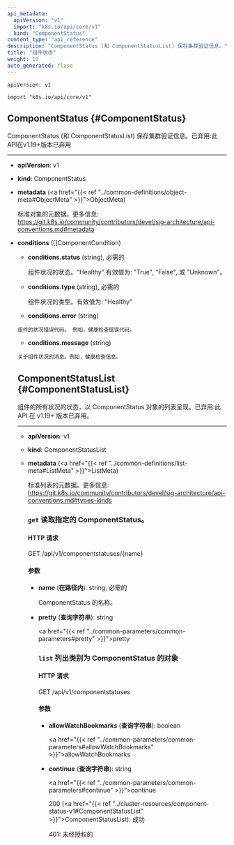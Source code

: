 ```yaml
---
api_metadata:
  apiVersion: "v1"
  import: "k8s.io/api/core/v1"
  kind: "ComponentStatus"
content_type: "api_reference"
description: "ComponentStatus (和 ComponentStatusList) 保存集群验证信息。"
title: "组件状态"
weight: 10
auto_generated: flase
---
```


<!--
The file is auto-generated from the Go source code of the component using a generic
[generator](https://github.com/kubernetes-sigs/reference-docs/). To learn how
to generate the reference documentation, please read
[Contributing to the reference documentation](/docs/contribute/generate-ref-docs/).
To update the reference content, please follow the 
[Contributing upstream](/docs/contribute/generate-ref-docs/contribute-upstream/)
guide. You can file document formatting bugs against the
[reference-docs](https://github.com/kubernetes-sigs/reference-docs/) project.
-->

`apiVersion: v1`

`import "k8s.io/api/core/v1"`


## ComponentStatus {#ComponentStatus}

<!--
ComponentStatus (and ComponentStatusList) holds the cluster validation info. Deprecated: This API is deprecated in v1.19+
-->
ComponentStatus (和 ComponentStatusList) 保存集群验证信息。已弃用:此API在v1.19+版本已弃用
<hr>

- **apiVersion**: v1


- **kind**: ComponentStatus


- **metadata** (<a href="{{< ref "../common-definitions/object-meta#ObjectMeta" >}}">ObjectMeta</a>)
  <!--
  Standard object's metadata. More info: https://git.k8s.io/community/contributors/devel/sig-architecture/api-conventions.md#metadata
  -->
  标准对象的元数据。更多信息: https://git.k8s.io/community/contributors/devel/sig-architecture/api-conventions.md#metadata
- **conditions** ([]ComponentCondition)
  <!--  
  *Patch strategy: merge on key `type`*

  List of component conditions observed

 <a name="ComponentCondition"></a>
  *Information about the condition of a component.*
  -->
  **补丁策略：基于 `type` 健合并**
 
  观察到的组件状况列表

 <a name="ComponentCondition"></a>
  **有关组件状况的信息。**
  <!--
  - **conditions.status** (string), required

    Status of the condition for a component. Valid values for "Healthy": "True", "False", or "Unknown".
  -->
  - **conditions.status** (string), 必需的
    
    组件状况的状态。“Healthy” 有效值为: "True", "False", 或 "Unknown"。
  <!--
  - **conditions.type** (string), required

    Type of condition for a component. Valid value: "Healthy"
  -->
  - **conditions.type** (string), 必需的

    组件状况的类型。有效值为: "Healthy"
  - **conditions.error** (string)
  <!--
    Condition error code for a component. For example, a health check error code.
  -->

    组件的状况错误代码。 例如，健康检查错误代码。

  - **conditions.message** (string)
  <!--
    Message about the condition for a component. For example, information about a health check.
  -->
    关于组件状况的消息。例如，健康检查信息。

## ComponentStatusList {#ComponentStatusList}
  <!--
Status of all the conditions for the component as a list of ComponentStatus objects. Deprecated: This API is deprecated in v1.19+
  -->
组件的所有状况的状态，以 ComponentStatus 对象的列表呈现。已弃用:此 API 在 v1.19+ 版本已弃用。
<hr>

- **apiVersion**: v1

- **kind**: ComponentStatusList

- **metadata** (<a href="{{< ref "../common-definitions/list-meta#ListMeta" >}}">ListMeta</a>)
  <!--
  Standard list metadata. More info: https://git.k8s.io/community/contributors/devel/sig-architecture/api-conventions.md#types-kinds
  -->
  标准列表的元数据。更多信息: https://git.k8s.io/community/contributors/devel/sig-architecture/api-conventions.md#types-kinds
  <!--
- **items** ([]<a href="{{< ref "../cluster-resources/component-status-v1#ComponentStatus" >}}">ComponentStatus</a>), required

  List of ComponentStatus objects.
  -->
- **items** ([]<a href="{{< ref "../cluster-resources/component-status-v1#ComponentStatus" >}}">ComponentStatus</a>), 必需的

  ComponentStatus 对象列表。

## Operations {#Operations}

  <!--
### `get` read the specified ComponentStatus

#### HTTP Request

GET /api/v1/componentstatuses/{name}

#### Parameters
  -->
### `get` 读取指定的 ComponentStatus。

#### HTTP 请求

GET /api/v1/componentstatuses/{name}

#### 参数

  <!--
- **name** (*in path*): string, required

  name of the ComponentStatus


- **pretty** (*in query*): string

  <a href="{{< ref "../common-parameters/common-parameters#pretty" >}}">pretty</a>

  -->

- **name** (**在路径内**): string, 必需的

  ComponentStatus 的名称。


- **pretty** (**查询字符串**): string

  <a href="{{< ref "../common-parameters/common-parameters#pretty" >}}">pretty</a>

  <!--
#### Response


200 (<a href="{{< ref "../cluster-resources/component-status-v1#ComponentStatus" >}}">ComponentStatus</a>): OK

401: Unauthorized
  -->
#### 响应


200 (<a href="{{< ref "../cluster-resources/component-status-v1#ComponentStatus" >}}">ComponentStatus</a>): 成功

401: 未经授权的
  <!--
### `list` list objects of kind ComponentStatus

#### HTTP Request

GET /api/v1/componentstatuses
  -->
### `list` 列出类别为 ComponentStatus 的对象

#### HTTP 请求	

GET /api/v1/componentstatuses
  <!--
#### Parameters

  -->
#### 参数
  <!--
- **allowWatchBookmarks** (*in query*): boolean

  <a href="{{< ref "../common-parameters/common-parameters#allowWatchBookmarks" >}}">allowWatchBookmarks</a>


- **continue** (*in query*): string

  <a href="{{< ref "../common-parameters/common-parameters#continue" >}}">continue</a>
  -->
- **allowWatchBookmarks** (**查询字符串**): boolean

  <a href="{{< ref "../common-parameters/common-parameters#allowWatchBookmarks" >}}">allowWatchBookmarks</a>


- **continue** (**查询字符串**): string

  <a href="{{< ref "../common-parameters/common-parameters#continue" >}}">continue</a>

  <!--
- **fieldSelector** (*in query*): string

  <a href="{{< ref "../common-parameters/common-parameters#fieldSelector" >}}">fieldSelector</a>


- **labelSelector** (*in query*): string

  <a href="{{< ref "../common-parameters/common-parameters#labelSelector" >}}">labelSelector</a>

  -->
- **fieldSelector** (**查询字符串**): string

  <a href="{{< ref "../common-parameters/common-parameters#fieldSelector" >}}">fieldSelector</a>


- **labelSelector** (**查询字符串**): string

  <a href="{{< ref "../common-parameters/common-parameters#labelSelector" >}}">labelSelector</a>

  <!--
- **limit** (*in query*): integer

  <a href="{{< ref "../common-parameters/common-parameters#limit" >}}">limit</a>


- **pretty** (*in query*): string

  <a href="{{< ref "../common-parameters/common-parameters#pretty" >}}">pretty</a>

  -->
- **limit** (**查询字符串**): integer

  <a href="{{< ref "../common-parameters/common-parameters#limit" >}}">limit</a>


- **pretty** (**查询字符串**): string

  <a href="{{< ref "../common-parameters/common-parameters#pretty" >}}">pretty</a>

  <!--
- **resourceVersion** (*in query*): string

  <a href="{{< ref "../common-parameters/common-parameters#resourceVersion" >}}">resourceVersion</a>


- **resourceVersionMatch** (*in query*): string

  <a href="{{< ref "../common-parameters/common-parameters#resourceVersionMatch" >}}">resourceVersionMatch</a>

  -->
- **resourceVersion** (**查询字符串**): string

  <a href="{{< ref "../common-parameters/common-parameters#resourceVersion" >}}">resourceVersion</a>


- **resourceVersionMatch** (**查询字符串**): string

  <a href="{{< ref "../common-parameters/common-parameters#resourceVersionMatch" >}}">resourceVersionMatch</a>

  <!--
- **timeoutSeconds** (*in query*): integer

  <a href="{{< ref "../common-parameters/common-parameters#timeoutSeconds" >}}">timeoutSeconds</a>


- **watch** (*in query*): boolean

  <a href="{{< ref "../common-parameters/common-parameters#watch" >}}">watch</a>
  -->

- **timeoutSeconds** (**查询字符串**): integer

  <a href="{{< ref "../common-parameters/common-parameters#timeoutSeconds" >}}">timeoutSeconds</a>


- **watch** (**查询字符串**): boolean

  <a href="{{< ref "../common-parameters/common-parameters#watch" >}}">watch</a>

  <!--
#### Response
  -->
#### 参数
  <!--
200 (<a href="{{< ref "../cluster-resources/component-status-v1#ComponentStatusList" >}}">ComponentStatusList</a>): OK

401: Unauthorized
  -->
200 (<a href="{{< ref "../cluster-resources/component-status-v1#ComponentStatusList" >}}">ComponentStatusList</a>): 成功

401: 未经授权的

